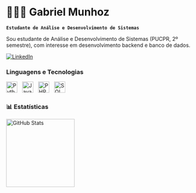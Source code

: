 # 👨🏻‍💻 Gabriel Munhoz

**`Estudante de Análise e Desenvolvimento de Sistemas`**

Sou estudante de Análise e Desenvolvimento de Sistemas
(PUCPR, 2º semestre), com interesse em desenvolvimento
backend e banco de dados.

<p align="left">
  <a href="https://www.linkedin.com/in/gaabrielmunhoz/" target="_blank">
    <img 
      alt="LinkedIn" 
      title="Me adiciona no LinkedIn!" 
      src="https://custom-icon-badges.demolab.com/badge/LinkedIn-blue?style=for-the-badge&logo=linkedin&logoColor=white&labelColor=0A66C2"
    />
  </a>
</p>

###  Linguagens e Tecnologias

<img 
    align="left" 
    alt="Python" 
    title="Python"
    width="30px" 
    style="padding-right: 10px;" 
    src="https://cdn.jsdelivr.net/gh/devicons/devicon@latest/icons/python/python-original.svg" 
/>

<img 
    align="left" 
    alt="Java" 
    title="Java"
    width="30px" 
    style="padding-right: 10px;" 
    src="https://cdn.jsdelivr.net/gh/devicons/devicon@latest/icons/java/java-original-wordmark.svg"
/>

<img 
    align="left" 
    alt="PHP" 
    title="PHP"
    width="30px" 
    style="padding-right: 10px;" 
    src="https://cdn.jsdelivr.net/gh/devicons/devicon@latest/icons/mysql/mysql-original-wordmark.svg](https://cdn.jsdelivr.net/gh/devicons/devicon@latest/icons/php/php-original.svg"
/>

<img 
    align="left" 
    alt="SQL" 
    title="SQL"
    width="30px" 
    style="padding-right: 10px;" 
    src="https://cdn.jsdelivr.net/gh/devicons/devicon@latest/icons/azuresqldatabase/azuresqldatabase-original.svg"
/>

<br/>
<br/>

### 📊 Estatísticas
<!--
<p>
  <img 
    align="left" 
    alt="GitHub Stats" 
    height="200" 
    style="padding-right: 10px;" 
    src="https://github-readme-stats.vercel.app/api?username=gaabrielmunhoz&show_icons=true&theme=cobalt&include_all_commits=true&locale=pt-br" 
  />
-->
<img 
  align="left" 
  alt="GitHub Stats" 
  height="184" 
  src="https://github-readme-stats.vercel.app/api/top-langs/?username=gaabrielmunhoz&theme=tokyonight&layout=compact&custom_title=Tecnologias&langs_count=9&cache_seconds=1" 
/>

</p>
